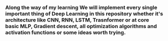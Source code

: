 ### Along the way of my learning We will implement every single important thing of Deep Learning in this repository whether it's architecture like CNN, RNN, LSTM, Trasnformer or at core basic MLP, Gradient descent, all optimization algorithms and activation functions or some ideas worth trying.
